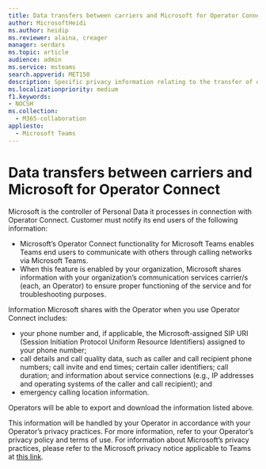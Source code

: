```yaml
---
title: Data transfers between carriers and Microsoft for Operator Connect
author: MicrosoftHeidi
ms.author: heidip
ms.reviewer: alaina, creager
manager: serdars
ms.topic: article
audience: admin
ms.service: msteams
search.appverid: MET150
description: Specific privacy information relating to the transfer of data or information between carriers and Microsoft, specifically in relation to Operator Connect.
ms.localizationpriority: medium
f1.keywords:
- NOCSH
ms.collection: 
  - M365-collaboration
appliesto: 
  - Microsoft Teams
---
```


# Data transfers between carriers and Microsoft for Operator Connect

Microsoft is the controller of Personal Data it processes in connection with Operator Connect. Customer must notify its end users of the following information:

- Microsoft’s Operator Connect functionality for Microsoft Teams enables Teams end users to communicate with others through calling networks via Microsoft Teams.
- When this feature is enabled by your organization, Microsoft shares information with your organization’s communication services carrier/s (each, an Operator) to ensure proper functioning of the service and for troubleshooting purposes.

Information Microsoft shares with the Operator when you use Operator Connect includes:

- your phone number and, if applicable, the Microsoft-assigned SIP URI (Session Initiation Protocol Uniform Resource Identifiers) assigned to your phone number;
- call details and call quality data, such as caller and call recipient phone numbers; call invite and end times; certain caller identifiers; call duration; and information about service connections (e.g., IP addresses and operating systems of the caller and call recipient); and
- emergency calling location information.

Operators will be able to export and download the information listed above.

This information will be handled by your Operator in accordance with your Operator’s privacy practices. For more information, refer to your Operator’s privacy policy and terms of use. For information about Microsoft’s privacy practices, please refer to the Microsoft privacy notice applicable to Teams at [this link](https://go.microsoft.com/fwlink/?LinkId=521839).
